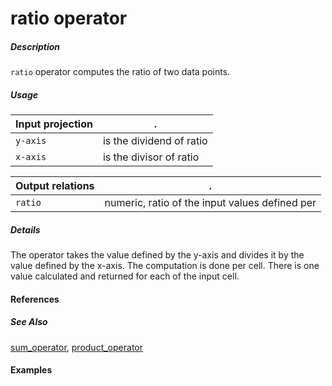 # ratio operator

##### Description
`ratio` operator computes the ratio of two data points.

##### Usage

Input projection|.
---|---
`y-axis`           | is the dividend of ratio
`x-axis`           | is the divisor of ratio

Output relations|.
---|---
`ratio`          | numeric, ratio of the input values defined per 

##### Details
The operator takes the value defined by the y-axis and divides it by the value defined by the x-axis. The computation is done per cell. There is one value calculated and returned for each of the input cell.

#### References


##### See Also

[sum_operator](https://github.com/tercen/sum_operator), [product_operator](https://github.com/tercen/product_operator)


#### Examples
